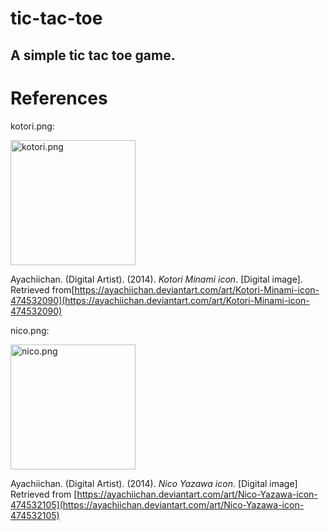# tic-tac-toe
A simple tic tac toe game.
---
# References

kotori.png:

<img src="https://raw.github.com/PJ623/tic-tac-toe/master/assets/images/kotori.png" width='200' alt="kotori.png">

Ayachiichan. (Digital Artist). (2014). *Kotori Minami icon*. [Digital image]. Retrieved from[https://ayachiichan.deviantart.com/art/Kotori-Minami-icon-474532090](https://ayachiichan.deviantart.com/art/Kotori-Minami-icon-474532090)

nico.png:

<img src="https://raw.github.com/PJ623/tic-tac-toe/master/assets/images/nico.png" width='200' alt="nico.png">

Ayachiichan. (Digital Artist). (2014). *Nico Yazawa icon*. [Digital image] Retrieved from [https://ayachiichan.deviantart.com/art/Nico-Yazawa-icon-474532105](https://ayachiichan.deviantart.com/art/Nico-Yazawa-icon-474532105)
